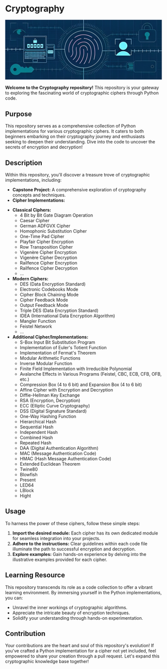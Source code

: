 # Cryptography 

![Cryptography: Unlocking the Secrets](crypt.png)

**Welcome to the Cryptography repository!** This repository is your gateway to exploring the fascinating world of cryptographic ciphers through Python code.

## Purpose

This repository serves as a comprehensive collection of Python implementations for various cryptographic ciphers. It caters to both beginners embarking on their cryptography journey and enthusiasts seeking to deepen their understanding. Dive into the code to uncover the secrets of encryption and decryption!

## Description

Within this repository, you'll discover a treasure trove of cryptographic implementations, including:

- **Capstone Project:** A comprehensive exploration of cryptography concepts and techniques.
- **Cipher Implementations:**

* **Classical Ciphers:**
   * 4 Bit by Bit Gate Diagram Operation
   * Caesar Cipher
   * German ADFGVX Cipher
   * Homophonic Substitution Cipher
   * One-Time Pad Cipher
   * Playfair Cipher Encryption
   * Row Transposition Cipher
   * Vigenère Cipher Encryption
   * Vigenère Cipher Decryption
   * Railfence Cipher Encryption
   * Railfence Cipher Decryption
   * ...
* **Modern Ciphers:**
   * DES (Data Encryption Standard)
   * Electronic Codebooks Mode
   * Cipher Block Chaining Mode
   * Cipher Feedback Mode
   * Output Feedback Mode
   * Triple DES (Data Encryption Standard)
   * IDEA (International Data Encryption Algorithm)
   * Mangler Function
   * Feistel Network
   * ...
* **Additional Cipher/Implementations:**
   * S-Box Input Bit Substitution Program
   * Implementation of Euler's Totient Function
   * Implementation of Fermat's Theorem
   * Modular Arithmetic Functions
   * Inverse Modular Function
   * Finite Field Implementation with Irreducible Polynomial
   * Avalanche Effects in Various Programs (Feistel, CBC, ECB, CFB, OFB, etc.)
   * Compression Box (4 to 6 bit) and Expansion Box (4 to 6 bit)
   * Affine Cipher with Encryption and Decryption
   * Diffie-Hellman Key Exchange
   * RSA (Encryption, Decryption)
   * ECC (Elliptic Curve Cryptography)
   * DSS (Digital Signature Standard)
   * One-Way Hashing Function
   * Hierarchical Hash
   * Sequential Hash
   * Independent Hash
   * Combined Hash
   * Repeated Hash
   * DAA (Digital Authentication Algorithm)
   * MAC (Message Authentication Code)
   * HMAC (Hash Message Authentication Code)
   * Extended Euclidean Theorem
   * Twine80
   * Blowfish
   * Present
   * LED64
   * LBlock
   * Hight

## Usage

To harness the power of these ciphers, follow these simple steps:

1. **Import the desired module:** Each cipher has its own dedicated module for seamless integration into your projects.
2. **Adhere to the instructions:** Clear guidelines within each code file illuminate the path to successful encryption and decryption.
3. **Explore examples:** Gain hands-on experience by delving into the illustrative examples provided for each cipher.

## Learning Resource

This repository transcends its role as a code collection to offer a vibrant learning environment. By immersing yourself in the Python implementations, you can:

- Unravel the inner workings of cryptographic algorithms.
- Appreciate the intricate beauty of encryption techniques.
- Solidify your understanding through hands-on experimentation.

## Contribution

Your contributions are the heart and soul of this repository's evolution! If you've crafted a Python implementation for a cipher not yet included, feel empowered to share your creation through a pull request. Let's expand this cryptographic knowledge base together!
